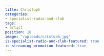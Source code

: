```yaml
---
title: Christoph
categories:
- specialist-radio-and-club
tags:
- artist
position: 18
image: "/uploads/cristoph.jpg"
is-specialist-radio-and-club-featured: true
is-streaming-promotion-featured: true
---
```


